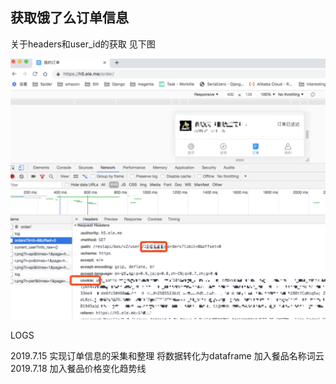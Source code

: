 ## 获取饿了么订单信息

关于headers和user_id的获取 见下图

![获取headers和user_id](https://raw.githubusercontent.com/qtvspa/eleme-ordering/master/readme.jpeg)


LOGS

2019.7.15 实现订单信息的采集和整理 将数据转化为dataframe 加入餐品名称词云
2019.7.18 加入餐品价格变化趋势线

